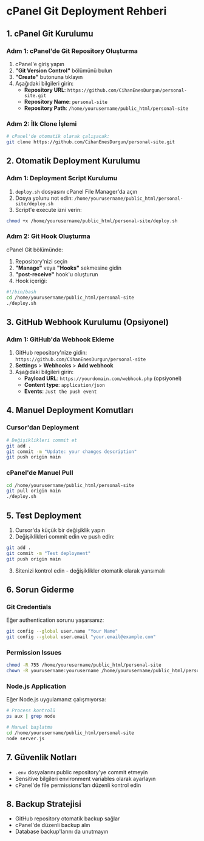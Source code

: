 # cPanel Git Deployment Rehberi

## 1. cPanel Git Kurulumu

### Adım 1: cPanel'de Git Repository Oluşturma
1. cPanel'e giriş yapın
2. **"Git Version Control"** bölümünü bulun
3. **"Create"** butonuna tıklayın
4. Aşağıdaki bilgileri girin:
   - **Repository URL**: `https://github.com/CihanEnesDurgun/personal-site.git`
   - **Repository Name**: `personal-site`
   - **Repository Path**: `/home/yourusername/public_html/personal-site`

### Adım 2: İlk Clone İşlemi
```bash
# cPanel'de otomatik olarak çalışacak:
git clone https://github.com/CihanEnesDurgun/personal-site.git
```

## 2. Otomatik Deployment Kurulumu

### Adım 1: Deployment Script Kurulumu
1. `deploy.sh` dosyasını cPanel File Manager'da açın
2. Dosya yolunu not edin: `/home/yourusername/public_html/personal-site/deploy.sh`
3. Script'e execute izni verin:
```bash
chmod +x /home/yourusername/public_html/personal-site/deploy.sh
```

### Adım 2: Git Hook Oluşturma
cPanel Git bölümünde:
1. Repository'nizi seçin
2. **"Manage"** veya **"Hooks"** sekmesine gidin
3. **"post-receive"** hook'u oluşturun
4. Hook içeriği:
```bash
#!/bin/bash
cd /home/yourusername/public_html/personal-site
./deploy.sh
```

## 3. GitHub Webhook Kurulumu (Opsiyonel)

### Adım 1: GitHub'da Webhook Ekleme
1. GitHub repository'nize gidin: `https://github.com/CihanEnesDurgun/personal-site`
2. **Settings** > **Webhooks** > **Add webhook**
3. Aşağıdaki bilgileri girin:
   - **Payload URL**: `https://yourdomain.com/webhook.php` (opsiyonel)
   - **Content type**: `application/json`
   - **Events**: `Just the push event`

## 4. Manuel Deployment Komutları

### Cursor'dan Deployment
```bash
# Değişiklikleri commit et
git add .
git commit -m "Update: your changes description"
git push origin main
```

### cPanel'de Manuel Pull
```bash
cd /home/yourusername/public_html/personal-site
git pull origin main
./deploy.sh
```

## 5. Test Deployment

1. Cursor'da küçük bir değişiklik yapın
2. Değişiklikleri commit edin ve push edin:
```bash
git add .
git commit -m "Test deployment"
git push origin main
```
3. Sitenizi kontrol edin - değişiklikler otomatik olarak yansımalı

## 6. Sorun Giderme

### Git Credentials
Eğer authentication sorunu yaşarsanız:
```bash
git config --global user.name "Your Name"
git config --global user.email "your.email@example.com"
```

### Permission Issues
```bash
chmod -R 755 /home/yourusername/public_html/personal-site
chown -R yourusername:yourusername /home/yourusername/public_html/personal-site
```

### Node.js Application
Eğer Node.js uygulamanız çalışmıyorsa:
```bash
# Process kontrolü
ps aux | grep node

# Manuel başlatma
cd /home/yourusername/public_html/personal-site
node server.js
```

## 7. Güvenlik Notları

- `.env` dosyalarını public repository'ye commit etmeyin
- Sensitive bilgileri environment variables olarak ayarlayın
- cPanel'de file permissions'ları düzenli kontrol edin

## 8. Backup Stratejisi

- GitHub repository otomatik backup sağlar
- cPanel'de düzenli backup alın
- Database backup'larını da unutmayın
